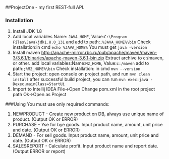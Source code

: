 ##ProjectOne - my first REST-full API.

### Installation
1. Install JDK 1.8
2. Add local variables
Name: ```JAVA_HOME```, Value:```C:\Program Files\Java\jdk1.8.0_131```
and add to path:```;%JAVA_HOME%\bin```
Check installation:in cmd ```echo %JAVA_HOME%```
You must get ```java -version```
3. Install maven http://apache-mirror.rbc.ru/pub/apache/maven/maven-3/3.6.1/binaries/apache-maven-3.6.1-bin.zip
Extract archive to c:/maven, or other.
add local variables:Name:```M2_HOME```, Value:```c:/maven```
add to path:```;%M2_HOME%\bin```
Check installation: in cmd ```mvn --version```
3. Start the project:
    open console on project path, and run ```mvn clean install```
    after successful build project, you can run ```mvn exec:java -Dexec.mainClass=StartUi```
4. Import to Intellij IDEA
File->Open
Change pom.xml in the root project path
Ok->Open as Project

###Using
You must use only required commands:
1) NEWPRODUCT <name> - Create new product on DB, always use unique name of product. (Output OK or ERROR)
2) PURCHASE <name> <amount> <price> <date> - Yse for bye goods. Input product name, amount, unit price and date. (Output OK or ERROR)
3) DEMAND <name> <amount> <price> <date> - For sell goods. Input product name, amount, unit price and date. (Output OK or ERROR)
4) SALESREPORT <name> <date> - Calculate profit. Input product name and report date. (Output ERROR or report)
    







